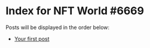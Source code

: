 # Index for NFT World #6669
Posts will be displayed in the order below:

- [Your first post](./001-first.md)

